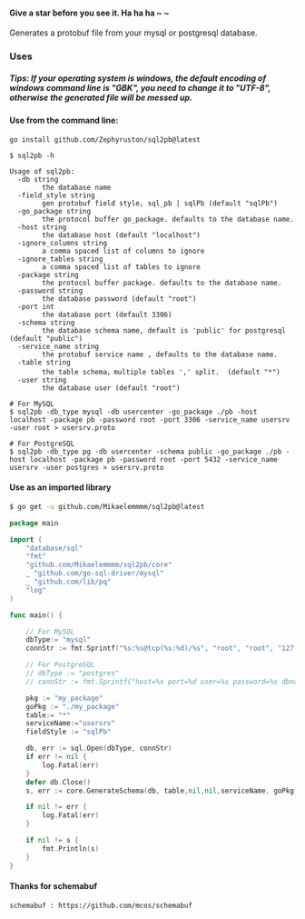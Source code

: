 #### Give a star before you see it. Ha ha ha ~ ~

Generates a protobuf file from your mysql or postgresql database.

### Uses

##### Tips: If your operating system is windows, the default encoding of windows command line is "GBK", you need to change it to "UTF-8", otherwise the generated file will be messed up.

#### Use from the command line:

`go install github.com/Zephyruston/sql2pb@latest`

```
$ sql2pb -h

Usage of sql2pb:
  -db string
        the database name
  -field_style string
        gen protobuf field style, sql_pb | sqlPb (default "sqlPb")
  -go_package string
        the protocol buffer go_package. defaults to the database name.
  -host string
        the database host (default "localhost")
  -ignore_columns string
        a comma spaced list of columns to ignore
  -ignore_tables string
        a comma spaced list of tables to ignore
  -package string
        the protocol buffer package. defaults to the database name.
  -password string
        the database password (default "root")
  -port int
        the database port (default 3306)
  -schema string
        the database schema name, default is 'public' for postgresql (default "public")
  -service_name string
        the protobuf service name , defaults to the database name.
  -table string
        the table schema，multiple tables ',' split.  (default "*")
  -user string
        the database user (default "root")

```

```
# For MySQL
$ sql2pb -db_type mysql -db usercenter -go_package ./pb -host localhost -package pb -password root -port 3306 -service_name usersrv -user root > usersrv.proto

# For PostgreSQL
$ sql2pb -db_type pg -db usercenter -schema public -go_package ./pb -host localhost -package pb -password root -port 5432 -service_name usersrv -user postgres > usersrv.proto
```

#### Use as an imported library

```sh
$ go get -u github.com/Mikaelemmmm/sql2pb@latest
```

```go
package main

import (
	"database/sql"
	"fmt"
	"github.com/Mikaelemmmm/sql2pb/core"
	_ "github.com/go-sql-driver/mysql"
	_ "github.com/lib/pq"
	"log"
)

func main() {

	// For MySQL
	dbType:= "mysql"
	connStr := fmt.Sprintf("%s:%s@tcp(%s:%d)/%s", "root", "root", "127.0.0.1", 3306, "zero-demo")

	// For PostgreSQL
	// dbType := "postgres"
	// connStr := fmt.Sprintf("host=%s port=%d user=%s password=%s dbname=%s sslmode=disable", "localhost", 5432, "postgres", "root", "zero_demo")

	pkg := "my_package"
	goPkg := "./my_package"
	table:= "*"
	serviceName:="usersrv"
	fieldStyle := "sqlPb"

	db, err := sql.Open(dbType, connStr)
	if err != nil {
		log.Fatal(err)
	}
	defer db.Close()
	s, err := core.GenerateSchema(db, table,nil,nil,serviceName, goPkg, pkg,fieldStyle)

	if nil != err {
		log.Fatal(err)
	}

	if nil != s {
		fmt.Println(s)
	}
}
```

#### Thanks for schemabuf

    schemabuf : https://github.com/mcos/schemabuf
